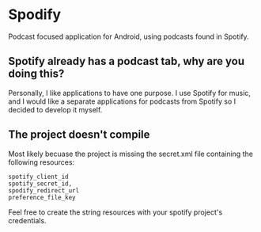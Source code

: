 # Spodify 
Podcast focused application for Android, using podcasts found in Spotify.

## Spotify already has a podcast tab, why are you doing this? 
Personally, I like applications to have one purpose. I use Spotify for music, and I would like a separate applications for podcasts from Spotify so I decided to develop it myself.

## The project doesn't compile 
Most likely becuase the project is missing the secret.xml file containing the following resources: 
```
spotify_client_id
spotify_secret_id, 
spodify_redirect_url 
preference_file_key
```
Feel free to create the string resources with your spotify project's credentials.
